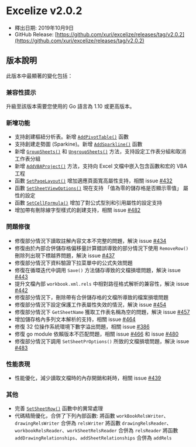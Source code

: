 # Excelize v2.0.2

* 釋出日期: 2019年10月9日
* GitHub Release: [https://github.com/xuri/excelize/releases/tag/v2.0.2](https://github.com/xuri/excelize/releases/tag/v2.0.2)

## 版本說明

此版本中最顯著的變化包括：

### 兼容性提示

升級至該版本需要您使用的 Go 語言為 1.10 或更高版本。

### 新增功能

* 支持創建樞紐分析表。新增 [`AddPivotTable()`](https://pkg.go.dev/github.com/xuri/excelize/v2@v2.0.2#File.AddPivotTable) 函數
* 支持創建走勢圖 (Sparkine)。新增 [`AddSparkline()`](https://pkg.go.dev/github.com/xuri/excelize/v2@v2.0.2#File.AddSparkline) 函數
* 新增 [`GroupSheets()`](https://pkg.go.dev/github.com/xuri/excelize/v2@v2.0.2#File.GroupSheets) 和 [`UngroupSheets()`](https://pkg.go.dev/github.com/xuri/excelize/v2@v2.0.2#File.UngroupSheets) 方法，支持設定工作表分組和取消工作表分組
* 新增 [`AddVBAProject()`](https://pkg.go.dev/github.com/xuri/excelize/v2@v2.0.2#File.AddVBAProject) 方法，支持向 Excel 文檔中嵌入包含函數和宏的 VBA 工程
* 函數 [`SetPageLayout()`](https://pkg.go.dev/github.com/xuri/excelize/v2@v2.0.2#File.SetPageLayout) 增加適應頁面寬高屬性支持，相關 issue [#432](https://github.com/xuri/excelize/issues/432)
* 函數 [`SetSheetViewOptions()`](https://pkg.go.dev/github.com/xuri/excelize/v2@v2.0.2#File.SetSheetViewOptions) 現在支持 「值為零的儲存格是否顯示零值」 屬性的設定
* 函數 [`SetCellFormula()`](https://pkg.go.dev/github.com/xuri/excelize/v2@v2.0.2#File.SetCellFormula) 增加了對公式型別和引用屬性的設定支持
* 增加帶有刪除線字型樣式的創建支持，相關 issue [#482](https://github.com/xuri/excelize/issues/482)

### 問題修復

* 修復部分情況下讀取註解內容文本不完整的問題，解決 issue [#434](https://github.com/xuri/excelize/issues/434)
* 修復由於內部合併儲存格偏移量計算錯誤導致的部分情況下使用 `RemoveRow()` 刪除列出現下標越界問題，解決 issue [#437](https://github.com/xuri/excelize/issues/437)
* 修復部分情況下資料驗證下拉菜單中的公式失效問題
* 修復在循環迭代中調用 `Save()` 方法儲存導致的文檔損壞問題，解決 issue [#443](https://github.com/xuri/excelize/issues/443)
* 提升文檔內部 `workbook.xml.rels` 中相對路徑格式解析的兼容性，解決 issue [#442](https://github.com/xuri/excelize/issues/442)
* 修復部分情況下，刪除帶有合併儲存格的文檔所導致的檔案損壞問題
* 修復部分情況下設定保護工作表屬性失效的情況，解決 issue [#454](https://github.com/xuri/excelize/issues/454)
* 修復部分情況下 `GetSheetName` 獲取工作表名稱為空的問題，解決 issue [#457](https://github.com/xuri/excelize/issues/457)
* 增加儲存格內多列文本解析的支持，相關 issue [#464](https://github.com/xuri/excelize/issues/464)
* 修復 32 位操作系統環境下數字溢出問題，相關 issue [#386](https://github.com/xuri/excelize/issues/386)
* 修復 go module 依賴版本不匹配問題，相關 issue [#466](https://github.com/xuri/excelize/issues/466) 和 issue [#480](https://github.com/xuri/excelize/issues/480)
* 修復部分情況下調用 `SetSheetPrOptions()` 所致的文檔損壞問題，解決 issue [#483](https://github.com/xuri/excelize/issues/483)

### 性能表現

* 性能優化，減少讀取文檔時的內存開銷和耗時，相關 issue [#439](https://github.com/xuri/excelize/issues/439)

### 其他

* 完善 [`SetSheetRow()`](https://pkg.go.dev/github.com/xuri/excelize/v2@v2.0.2#File.SetSheetRow) 函數中的異常處理
* 代碼精簡優化，合併了下列內部函數:
將函數 `workBookRelsWriter`、`drawingRelsWriter` 合併為 `relsWriter`
將函數 `drawingRelsReader`、`workbookRelsReader`、`workSheetRelsReader` 合併為 `relsReader`
將函數 `addDrawingRelationships`、`addSheetRelationships` 合併為 `addRels`
